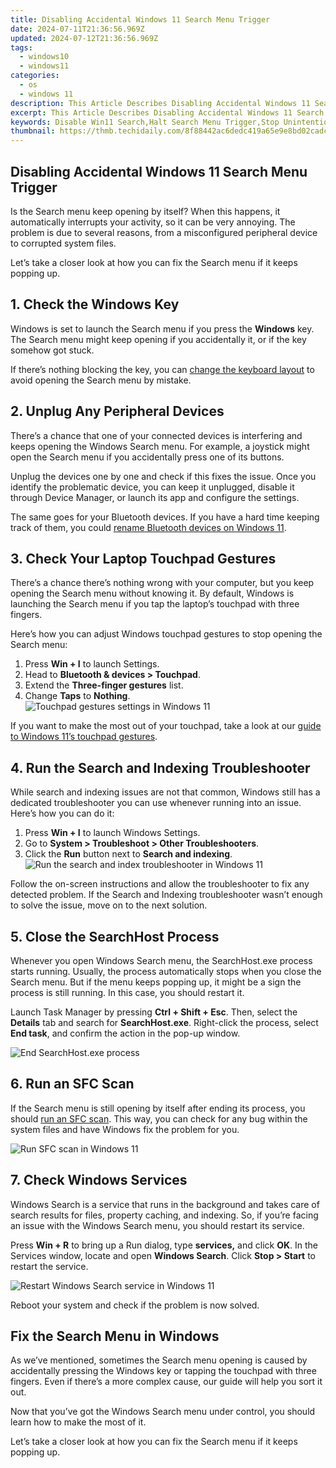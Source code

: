 ```yaml
---
title: Disabling Accidental Windows 11 Search Menu Trigger
date: 2024-07-11T21:36:56.969Z
updated: 2024-07-12T21:36:56.969Z
tags:
  - windows10
  - windows11
categories:
  - os
  - windows 11
description: This Article Describes Disabling Accidental Windows 11 Search Menu Trigger
excerpt: This Article Describes Disabling Accidental Windows 11 Search Menu Trigger
keywords: Disable Win11 Search,Halt Search Menu Trigger,Stop Unintentional Win11 Search,Prevent Win11 Accidental Search,Windows 11 Search Block,Curtail Win11 AutoSearch,Inhibit Win11 Suggestions
thumbnail: https://thmb.techidaily.com/8f88442ac6dedc419a65e9e8bd02cadcc874f8f080f0e1330c1b328f3cf15bd0.jpg
---
```


## Disabling Accidental Windows 11 Search Menu Trigger

 Is the Search menu keep opening by itself? When this happens, it automatically interrupts your activity, so it can be very annoying. The problem is due to several reasons, from a misconfigured peripheral device to corrupted system files.

 Let’s take a closer look at how you can fix the Search menu if it keeps popping up.

## 1\. Check the Windows Key

 Windows is set to launch the Search menu if you press the **Windows** key. The Search menu might keep opening if you accidentally it, or if the key somehow got stuck.

 If there’s nothing blocking the key, you can [change the keyboard layout](https://www.makeuseof.com/windows-11-add-change-keyboard-layouts/) to avoid opening the Search menu by mistake.

## 2\. Unplug Any Peripheral Devices

 There’s a chance that one of your connected devices is interfering and keeps opening the Windows Search menu. For example, a joystick might open the Search menu if you accidentally press one of its buttons.

 Unplug the devices one by one and check if this fixes the issue. Once you identify the problematic device, you can keep it unplugged, disable it through Device Manager, or launch its app and configure the settings.

 The same goes for your Bluetooth devices. If you have a hard time keeping track of them, you could [rename Bluetooth devices on Windows 11](https://www.makeuseof.com/windows-11-rename-bluetooth-devices/).

## 3\. Check Your Laptop Touchpad Gestures

 There’s a chance there’s nothing wrong with your computer, but you keep opening the Search menu without knowing it. By default, Windows is launching the Search menu if you tap the laptop’s touchpad with three fingers.

 Here’s how you can adjust Windows touchpad gestures to stop opening the Search menu:

1. Press **Win + I** to launch Settings.
2. Head to **Bluetooth & devices > Touchpad**.
3. Extend the **Three-finger gestures** list.
4. Change **Taps** to **Nothing**.  
![Touchpad gestures settings in Windows 11](https://static1.makeuseofimages.com/wordpress/wp-content/uploads/2023/05/touchpad-gestures-1.jpg)

 If you want to make the most out of your touchpad, take a look at our [guide to Windows 11’s touchpad gestures](https://www.makeuseof.com/windows-11-touchpad-gesture-guide/).

## 4\. Run the Search and Indexing Troubleshooter

 While search and indexing issues are not that common, Windows still has a dedicated troubleshooter you can use whenever running into an issue. Here’s how you can do it:

1. Press **Win + I** to launch Windows Settings.
2. Go to **System > Troubleshoot > Other Troubleshooters**.
3. Click the **Run** button next to **Search and indexing**.  
![Run the search and index troubleshooter in Windows 11](https://static1.makeuseofimages.com/wordpress/wp-content/uploads/2023/05/search-troubleshooter-1.jpg)

 Follow the on-screen instructions and allow the troubleshooter to fix any detected problem. If the Search and Indexing troubleshooter wasn’t enough to solve the issue, move on to the next solution.

## 5\. Close the SearchHost Process

 Whenever you open Windows Search menu, the SearchHost.exe process starts running. Usually, the process automatically stops when you close the Search menu. But if the menu keeps popping up, it might be a sign the process is still running. In this case, you should restart it.

 Launch Task Manager by pressing **Ctrl + Shift + Esc**. Then, select the **Details** tab and search for **SearchHost.exe**. Right-click the process, select **End task**, and confirm the action in the pop-up window.

![End SearchHost.exe process](https://static1.makeuseofimages.com/wordpress/wp-content/uploads/2023/05/end-process-1.jpg)

## 6\. Run an SFC Scan

 If the Search menu is still opening by itself after ending its process, you should [run an SFC scan](https://www.makeuseof.com/system-file-checker-sfc-windows/). This way, you can check for any bug within the system files and have Windows fix the problem for you.

![Run SFC scan in Windows 11](https://static1.makeuseofimages.com/wordpress/wp-content/uploads/2023/03/sfc-scan-1-1.jpg)

## 7\. Check Windows Services

 Windows Search is a service that runs in the background and takes care of search results for files, property caching, and indexing. So, if you’re facing an issue with the Windows Search menu, you should restart its service.

 Press **Win + R** to bring up a Run dialog, type **services,** and click **OK**. In the Services window, locate and open **Windows Search**. Click **Stop > Start** to restart the service.

![Restart Windows Search service in Windows 11](https://static1.makeuseofimages.com/wordpress/wp-content/uploads/2023/05/restart-search-service-1.jpg)

 Reboot your system and check if the problem is now solved.

## Fix the Search Menu in Windows

 As we’ve mentioned, sometimes the Search menu opening is caused by accidentally pressing the Windows key or tapping the touchpad with three fingers. Even if there’s a more complex cause, our guide will help you sort it out.

 Now that you’ve got the Windows Search menu under control, you should learn how to make the most of it.

 Let’s take a closer look at how you can fix the Search menu if it keeps popping up.



<ins class="adsbygoogle"
      style="display:block"
      data-ad-client="ca-pub-7571918770474297"
      data-ad-slot="8358498916"
      data-ad-format="auto"
      data-full-width-responsive="true"></ins>

